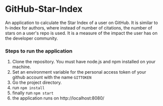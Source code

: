 # GitHub-Star-Index

An application to calculate the Star Index of a user on GitHub. It is similar to h-index for authors, where instead of number of citations, the number of stars on a user's repo is used. It is a measure of the impact the user has on the developer community.  
### Steps to run the application
1. Clone the repository. You must have node.js and npm installed on your machine.  
2. Set an environment variable for the personal access token of your github account with the name ```GITTOKEN```  
3. Go the project directory.  
4. run ```npm install```  
5. finally run ```npm start```  
6. the application runs on http://localhost:8080/  
